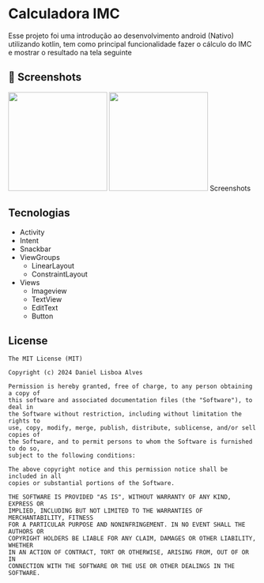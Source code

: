 # Calculadora IMC
Esse projeto foi uma introdução ao desenvolvimento android (Nativo) utilizando kotlin, tem como principal funcionalidade fazer o cálculo do IMC e mostrar o resultado na tela seguinte

## :camera_flash: Screenshots
<img src="https://github.com/user-attachments/assets/fa656766-92b9-4d03-96b7-cbd4a060d9c4" width = 200 />
<img src="https://github.com/user-attachments/assets/46b04453-44a3-4867-8c06-b5a86b9b9a8a" width = 200 />
Screenshots

## Tecnologias
- Activity
- Intent
- Snackbar
- ViewGroups
  - LinearLayout
  - ConstraintLayout
- Views
  - Imageview
  - TextView
  - EditText
  - Button


## License
```
The MIT License (MIT)

Copyright (c) 2024 Daniel Lisboa Alves

Permission is hereby granted, free of charge, to any person obtaining a copy of
this software and associated documentation files (the "Software"), to deal in
the Software without restriction, including without limitation the rights to
use, copy, modify, merge, publish, distribute, sublicense, and/or sell copies of
the Software, and to permit persons to whom the Software is furnished to do so,
subject to the following conditions:

The above copyright notice and this permission notice shall be included in all
copies or substantial portions of the Software.

THE SOFTWARE IS PROVIDED "AS IS", WITHOUT WARRANTY OF ANY KIND, EXPRESS OR
IMPLIED, INCLUDING BUT NOT LIMITED TO THE WARRANTIES OF MERCHANTABILITY, FITNESS
FOR A PARTICULAR PURPOSE AND NONINFRINGEMENT. IN NO EVENT SHALL THE AUTHORS OR
COPYRIGHT HOLDERS BE LIABLE FOR ANY CLAIM, DAMAGES OR OTHER LIABILITY, WHETHER
IN AN ACTION OF CONTRACT, TORT OR OTHERWISE, ARISING FROM, OUT OF OR IN
CONNECTION WITH THE SOFTWARE OR THE USE OR OTHER DEALINGS IN THE SOFTWARE.
```
